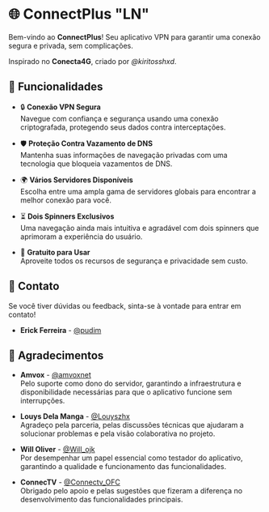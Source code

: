 # 🌐 ConnectPlus "LN"

Bem-vindo ao **ConnectPlus**! Seu aplicativo VPN para garantir uma conexão segura e privada, sem complicações. 

Inspirado no **Conecta4G**, criado por *@kiritosshxd*.

## 🚀 Funcionalidades

- 🔒 **Conexão VPN Segura**  
  Navegue com confiança e segurança usando uma conexão criptografada, protegendo seus dados contra interceptações.

- 🛡️ **Proteção Contra Vazamento de DNS**  
  Mantenha suas informações de navegação privadas com uma tecnologia que bloqueia vazamentos de DNS.

- 🌍 **Vários Servidores Disponíveis**  
  Escolha entre uma ampla gama de servidores globais para encontrar a melhor conexão para você.

- ⏳ **Dois Spinners Exclusivos**  
  Uma navegação ainda mais intuitiva e agradável com dois spinners que aprimoram a experiência do usuário.

- 💸 **Gratuito para Usar**  
  Aproveite todos os recursos de segurança e privacidade sem custo.

## 🔗 Contato

Se você tiver dúvidas ou feedback, sinta-se à vontade para entrar em contato!

- **Erick Ferreira** - [@pudim](https://t.me/pudim)  

## 🙏 Agradecimentos

- **Amvox** - [@amvoxnet](https://t.me/amvoxnet)  
  Pelo suporte como dono do servidor, garantindo a infraestrutura e disponibilidade necessárias para que o aplicativo funcione sem interrupções.

- **Louys Dela Manga** - [@Louyszhx](https://t.me/Louyszhx)  
  Agradeço pela parceria, pelas discussões técnicas que ajudaram a solucionar problemas e pela visão colaborativa no projeto.

- **Will Oliver** - [@Will_ojk](https://t.me/Will_ojk)  
  Por desempenhar um papel essencial como testador do aplicativo, garantindo a qualidade e funcionamento das funcionalidades.

- **ConnecTV** - [@Connectv_OFC](https://t.me/Connectv_OFC)  
  Obrigado pelo apoio e pelas sugestões que fizeram a diferença no desenvolvimento das funcionalidades principais.

